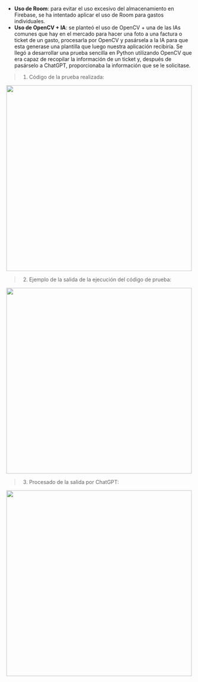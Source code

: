 * **Uso de Room**: para evitar el uso excesivo del almacenamiento en Firebase, se ha intentado aplicar el uso de Room para gastos individuales.
* **Uso de OpenCV + IA**: se planteó el uso de OpenCV + una de las IAs comunes que hay en el mercado para hacer una foto a una factura o ticket de un gasto, procesarla por OpenCV y pasársela a la IA para que esta generase una plantilla que luego nuestra aplicación recibiría. Se llegó a desarrollar una prueba sencilla en Python utilizando OpenCV que era capaz de recopilar la información de un ticket y, después de pasárselo a ChatGPT, proporcionaba la información que se le solicitase.
  
> 1. Código de la prueba realizada: 
<p align="center">
  <img src="https://github.com/alvaroddiaz/APM/assets/112855052/c43bef06-cb6c-44b0-8f69-bf155598f3fe.jpg?raw=true" width="500">
</p>

> 2. Ejemplo de la salida de la ejecución del código de prueba: 
<p align="center">
  <img src="https://github.com/alvaroddiaz/APM/assets/112855052/5b491fe9-fee8-4653-9ed8-9680eb4fd386.jpg?raw=true" width="500">
</p>

> 3. Procesado de la salida por ChatGPT: 
<p align="center">
  <img src="https://github.com/alvaroddiaz/APM/assets/112855052/98fd6c3d-be71-4e0d-945e-1532e8c3bb14.jpg?raw=true" width="500">
</p>




